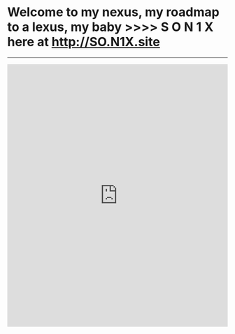 # Welcome to my nexus, my roadmap to a lexus, my baby >>>> S O N 1 X here at http://SO.N1X.site

---
<html><iframe width="100%" height="600" scrolling="no" frameborder="no" src="https://w.soundcloud.com/player/?url=https%3A//api.soundcloud.com/playlists/334620186&amp;color=%234e0a81&amp;auto_play=true&amp;hide_related=false&amp;show_comments=true&amp;show_user=true&amp;show_reposts=false&amp;show_teaser=true&amp;visual=true"></iframe></html>
